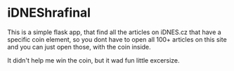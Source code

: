 # iDNEShrafinal
This is a simple flask app, that find all the articles on iDNES.cz that have a specific coin element, so you dont have to open all 100+ articles 
on this site and you can just open those, with the coin inside.

It didn't help me win the coin, but it wad fun little excersize.
